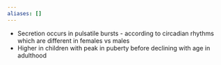 ```yaml
---
aliases: []
---
```

- Secretion occurs in pulsatile bursts - according to circadian rhythms which are different in females vs males
- Higher in children with peak in puberty before declining with age in adulthood 